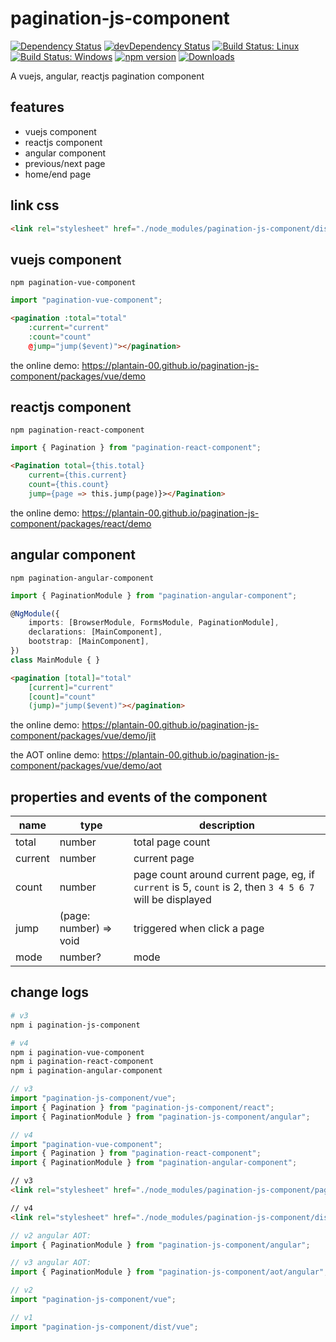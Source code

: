 # pagination-js-component

[![Dependency Status](https://david-dm.org/plantain-00/pagination-js-component.svg)](https://david-dm.org/plantain-00/pagination-js-component)
[![devDependency Status](https://david-dm.org/plantain-00/pagination-js-component/dev-status.svg)](https://david-dm.org/plantain-00/pagination-js-component#info=devDependencies)
[![Build Status: Linux](https://travis-ci.org/plantain-00/pagination-js-component.svg?branch=master)](https://travis-ci.org/plantain-00/pagination-js-component)
[![Build Status: Windows](https://ci.appveyor.com/api/projects/status/github/plantain-00/pagination-js-component?branch=master&svg=true)](https://ci.appveyor.com/project/plantain-00/pagination-js-component/branch/master)
[![npm version](https://badge.fury.io/js/pagination-js-component.svg)](https://badge.fury.io/js/pagination-js-component)
[![Downloads](https://img.shields.io/npm/dm/pagination-js-component.svg)](https://www.npmjs.com/package/pagination-js-component)

A vuejs, angular, reactjs pagination component

## features

+ vuejs component
+ reactjs component
+ angular component
+ previous/next page
+ home/end page

## link css

```html
<link rel="stylesheet" href="./node_modules/pagination-js-component/dist/pagination.min.css" />
```

## vuejs component

`npm pagination-vue-component`

```ts
import "pagination-vue-component";
```

```html
<pagination :total="total"
    :current="current"
    :count="count"
    @jump="jump($event)"></pagination>
```

the online demo: <https://plantain-00.github.io/pagination-js-component/packages/vue/demo>

## reactjs component

`npm pagination-react-component`

```ts
import { Pagination } from "pagination-react-component";
```

```html
<Pagination total={this.total}
    current={this.current}
    count={this.count}
    jump={page => this.jump(page)}></Pagination>
```

the online demo: <https://plantain-00.github.io/pagination-js-component/packages/react/demo>

## angular component

`npm pagination-angular-component`

```ts
import { PaginationModule } from "pagination-angular-component";

@NgModule({
    imports: [BrowserModule, FormsModule, PaginationModule],
    declarations: [MainComponent],
    bootstrap: [MainComponent],
})
class MainModule { }
```

```html
<pagination [total]="total"
    [current]="current"
    [count]="count"
    (jump)="jump($event)"></pagination>
```

the online demo: <https://plantain-00.github.io/pagination-js-component/packages/vue/demo/jit>

the AOT online demo: <https://plantain-00.github.io/pagination-js-component/packages/vue/demo/aot>

## properties and events of the component

name | type | description
--- | --- | ---
total | number | total page count
current | number | current page
count | number | page count around current page, eg, if `current` is 5, `count` is 2, then `3 4 5 6 7` will be displayed
jump | (page: number) => void | triggered when click a page
mode | number? | mode

## change logs

```bash
# v3
npm i pagination-js-component

# v4
npm i pagination-vue-component
npm i pagination-react-component
npm i pagination-angular-component
```

```ts
// v3
import "pagination-js-component/vue";
import { Pagination } from "pagination-js-component/react";
import { PaginationModule } from "pagination-js-component/angular";

// v4
import "pagination-vue-component";
import { Pagination } from "pagination-react-component";
import { PaginationModule } from "pagination-angular-component";
```

```html
// v3
<link rel="stylesheet" href="./node_modules/pagination-js-component/pagination.min.css" />

// v4
<link rel="stylesheet" href="./node_modules/pagination-js-component/dist/pagination.min.css" />
```

```ts
// v2 angular AOT:
import { PaginationModule } from "pagination-js-component/angular";

// v3 angular AOT:
import { PaginationModule } from "pagination-js-component/aot/angular";
```

```ts
// v2
import "pagination-js-component/vue";

// v1
import "pagination-js-component/dist/vue";
```
